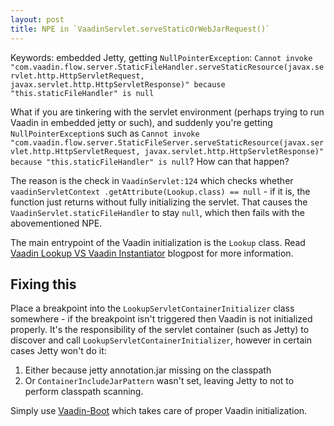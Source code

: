 ```yaml
---
layout: post
title: NPE in `VaadinServlet.serveStaticOrWebJarRequest()`
---
```


Keywords: embedded Jetty, getting `NullPointerException`:
`Cannot invoke "com.vaadin.flow.server.StaticFileHandler.serveStaticResource(javax.servlet.http.HttpServletRequest, javax.servlet.http.HttpServletResponse)" because "this.staticFileHandler" is null`

What if you are tinkering with the servlet environment (perhaps
trying to run Vaadin in embedded jetty or such),
and suddenly you're getting `NullPointerException`s such as `Cannot invoke "com.vaadin.flow.server.StaticFileServer.serveStaticResource(javax.servlet.http.HttpServletRequest, javax.servlet.http.HttpServletResponse)" because "this.staticFileHandler" is null`?
How can that happen?

The reason is the check in `VaadinServlet:124` which checks whether `vaadinServletContext
.getAttribute(Lookup.class) == null` - if it is, the function just returns without fully initializing the servlet.
That causes the `VaadinServlet.staticFileHandler` to stay `null`, which then fails
with the abovementioned NPE.

The main entrypoint of the Vaadin initialization is the `Lookup` class. Read
[Vaadin Lookup VS Vaadin Instantiator](../vaadin-lookup-vs-instantiator/) blogpost for
more information.

## Fixing this

Place a breakpoint into the `LookupServletContainerInitializer` class somewhere - if
the breakpoint isn't triggered then Vaadin is not initialized properly. It's the responsibility
of the servlet container (such as Jetty) to discover and call `LookupServletContainerInitializer`, however
in certain cases Jetty won't do it:

1. Either because jetty annotation.jar missing on the classpath
2. Or `ContainerIncludeJarPattern` wasn't set, leaving Jetty to not to perform classpath scanning.

Simply use [Vaadin-Boot](https://github.com/mvysny/vaadin-boot) which takes care of proper Vaadin initialization.

